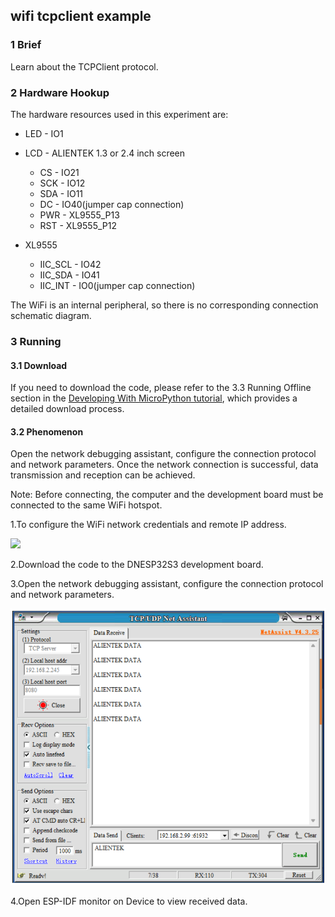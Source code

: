 ## wifi tcpclient example

### 1 Brief

Learn about the TCPClient protocol.

### 2 Hardware Hookup

The hardware resources used in this experiment are:

- LED - IO1

- LCD - ALIENTEK 1.3 or 2.4 inch screen
  - CS - IO21
  - SCK - IO12
  - SDA - IO11
  - DC - IO40(jumper cap connection)
  - PWR - XL9555_P13
  - RST - XL9555_P12


- XL9555
  - IIC_SCL - IO42
  - IIC_SDA - IO41
  - IIC_INT - IO0(jumper cap connection)


The WiFi is an internal peripheral, so there is no corresponding connection schematic diagram.

### 3 Running

#### 3.1 Download

If you need to download the code, please refer to the 3.3 Running Offline section in the [Developing With MicroPython tutorial](../../../../1_docs/Developing_With_MicroPython.md), which provides a detailed download process.

#### 3.2 Phenomenon

Open the network debugging assistant, configure the connection protocol and network parameters. Once the network connection is successful, data transmission and reception can be achieved.

Note: Before connecting, the computer and the development board must be connected to the same WiFi hotspot.

1.To configure the WiFi network credentials and remote IP address.

![](../../../../../../../../1，研发一部(MCU)/8，最新版本光盘目录结构/ESP32S3海外上市项目(新)/dnesp32s3-board/1_docs/3_figures/examples/wifi_udp/05_udp_config_mpy.png)

2.Download the code to the DNESP32S3 development board.

3.Open the network debugging assistant, configure the connection protocol and network parameters. 

![](../../../../1_docs/3_figures/examples/wifi_tcpclient/02_tcpclient_connect.png)

4.Open ESP-IDF monitor on Device to view received data.

































